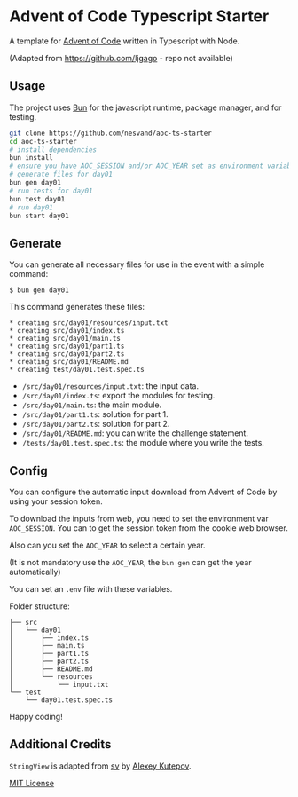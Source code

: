 # Advent of Code Typescript Starter

A template for [Advent of Code](https://adventofcode.com) written in Typescript with Node.

(Adapted from https://github.com/ljgago - repo not available)

## Usage

The project uses [Bun](https://bun.sh) for the javascript runtime, package manager, and for testing.

```bash
git clone https://github.com/nesvand/aoc-ts-starter
cd aoc-ts-starter
# install dependencies
bun install
# ensure you have AOC_SESSION and/or AOC_YEAR set as environment variables accordingly
# generate files for day01
bun gen day01
# run tests for day01
bun test day01
# run day01
bun start day01
```

## Generate

You can generate all necessary files for use in the event with a simple command:

    $ bun gen day01

This command generates these files:

    * creating src/day01/resources/input.txt
    * creating src/day01/index.ts
    * creating src/day01/main.ts
    * creating src/day01/part1.ts
    * creating src/day01/part2.ts
    * creating src/day01/README.md
    * creating test/day01.test.spec.ts

-   `/src/day01/resources/input.txt`: the input data.
-   `/src/day01/index.ts`: export the modules for testing.
-   `/src/day01/main.ts`: the main module.
-   `/src/day01/part1.ts`: solution for part 1.
-   `/src/day01/part2.ts`: solution for part 2.
-   `/src/day01/README.md`: you can write the challenge statement.
-   `/tests/day01.test.spec.ts`: the module where you write the tests.

## Config

You can configure the automatic input download from Advent of Code by using your session token.

To download the inputs from web, you need to set the environment var `AOC_SESSION`.
You can to get the session token from the cookie web browser.

Also can you set the `AOC_YEAR` to select a certain year.

(It is not mandatory use the `AOC_YEAR`, the `bun gen` can get the year automatically)

You can set an `.env` file with these variables.

Folder structure:

    ├── src
    │   └── day01
    │       ├── index.ts
    │       ├── main.ts
    │       ├── part1.ts
    │       ├── part2.ts
    │       ├── README.md
    │       └── resources
    │           └── input.txt
    └── test
        └── day01.test.spec.ts

Happy coding!

## Additional Credits

`StringView` is adapted from [sv](https://github.com/tsoding/sv) by [Alexey Kutepov](https://github.com/tsoding).

[MIT License](LICENSE)
